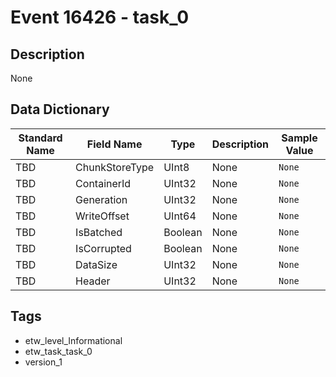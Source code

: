 # Event 16426 - task_0

## Description
None

## Data Dictionary
|Standard Name|Field Name|Type|Description|Sample Value|
|---|---|---|---|---|
|TBD|ChunkStoreType|UInt8|None|`None`|
|TBD|ContainerId|UInt32|None|`None`|
|TBD|Generation|UInt32|None|`None`|
|TBD|WriteOffset|UInt64|None|`None`|
|TBD|IsBatched|Boolean|None|`None`|
|TBD|IsCorrupted|Boolean|None|`None`|
|TBD|DataSize|UInt32|None|`None`|
|TBD|Header|UInt32|None|`None`|

## Tags
* etw_level_Informational
* etw_task_task_0
* version_1